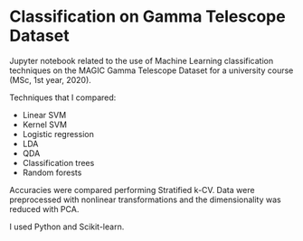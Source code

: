 # Classification on Gamma Telescope Dataset

Jupyter notebook related to the use of Machine Learning classification techniques on the MAGIC Gamma Telescope Dataset for a university course (MSc, 1st year, 2020).

Techniques that I compared:
- Linear SVM
- Kernel SVM
- Logistic regression
- LDA
- QDA
- Classification trees
- Random forests

Accuracies were compared performing Stratified k-CV. Data were preprocessed with nonlinear transformations and the dimensionality was reduced with PCA.


I used Python and Scikit-learn.
